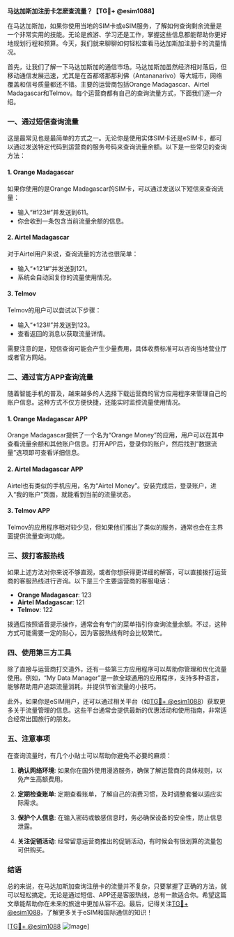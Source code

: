 **马达加斯加注册卡怎麽查流量？【TG💪+ @esim1088】**

在马达加斯加，如果你使用当地的SIM卡或eSIM服务，了解如何查询剩余流量是一个非常实用的技能。无论是旅游、学习还是工作，掌握这些信息都能帮助你更好地规划行程和预算。今天，我们就来聊聊如何轻松查看马达加斯加注册卡的流量情况。

首先，让我们了解一下马达加斯加的通信市场。马达加斯加虽然经济相对落后，但移动通信发展迅速，尤其是在首都塔那那利佛（Antananarivo）等大城市，网络覆盖和信号质量都还不错。主要的运营商包括Orange Madagascar、Airtel Madagascar和Telmov。每个运营商都有自己的查询流量方式，下面我们逐一介绍。

### **一、通过短信查询流量**

这是最常见也是最简单的方式之一。无论你是使用实体SIM卡还是eSIM卡，都可以通过发送特定代码到运营商的服务号码来查询流量余额。以下是一些常见的查询方法：

#### **1. Orange Madagascar**
如果你使用的是Orange Madagascar的SIM卡，可以通过发送以下短信来查询流量：
- 输入“#123#”并发送到611。
- 你会收到一条包含当前流量余额的信息。

#### **2. Airtel Madagascar**
对于Airtel用户来说，查询流量的方法也很简单：
- 输入“*121#”并发送到121。
- 系统会自动回复你的流量使用情况。

#### **3. Telmov**
Telmov的用户可以尝试以下步骤：
- 输入“*123#”并发送到123。
- 查看返回的消息以获取流量详情。

需要注意的是，短信查询可能会产生少量费用，具体收费标准可以咨询当地营业厅或者官方网站。

### **二、通过官方APP查询流量**

随着智能手机的普及，越来越多的人选择下载运营商的官方应用程序来管理自己的账户信息。这种方式不仅方便快捷，还能实时监控流量使用情况。

#### **1. Orange Madagascar APP**
Orange Madagascar提供了一个名为“Orange Money”的应用，用户可以在其中查看流量余额和其他账户信息。打开APP后，登录你的账户，然后找到“数据流量”选项即可查看详细信息。

#### **2. Airtel Madagascar APP**
Airtel也有类似的手机应用，名为“Airtel Money”。安装完成后，登录账户，进入“我的账户”页面，就能看到当前的流量状态。

#### **3. Telmov APP**
Telmov的应用程序相对较少见，但如果他们推出了类似的服务，通常也会在主界面提供流量查询功能。

### **三、拨打客服热线**

如果上述方法对你来说不够直观，或者你想获得更详细的解答，可以直接拨打运营商的客服热线进行咨询。以下是三个主要运营商的客服电话：

- **Orange Madagascar**: 123
- **Airtel Madagascar**: 121
- **Telmov**: 122

拨通后按照语音提示操作，通常会有专门的菜单指引你查询流量余额。不过，这种方式可能需要一定的耐心，因为客服热线有时会比较繁忙。

### **四、使用第三方工具**

除了直接与运营商打交道外，还有一些第三方应用程序可以帮助你管理和优化流量使用。例如，“My Data Manager”是一款全球通用的应用程序，支持多种语言，能够帮助用户追踪流量消耗，并提供节省流量的小技巧。

此外，如果你是eSIM用户，还可以通过相关平台（如[TG💪+ @esim1088](https://t.me/s/esim1088)）获取更多关于流量管理的信息。这些平台通常会提供最新的优惠活动和使用指南，非常适合经常出国旅行的朋友。

### **五、注意事项**

在查询流量时，有几个小贴士可以帮助你避免不必要的麻烦：

1. **确认网络环境**: 如果你在国外使用漫游服务，确保了解运营商的具体规则，以免产生高额费用。
   
2. **定期检查账单**: 定期查看账单，了解自己的消费习惯，及时调整套餐以适应实际需求。

3. **保护个人信息**: 在输入密码或敏感信息时，务必确保设备的安全性，防止信息泄露。

4. **关注促销活动**: 经常留意运营商推出的促销活动，有时候会有很划算的流量包可供购买。

### **结语**

总的来说，在马达加斯加查询注册卡的流量并不复杂，只要掌握了正确的方法，就可以轻松搞定。无论是通过短信、APP还是客服热线，总有一款适合你。希望这篇文章能帮助你在未来的旅途中更加从容不迫。最后，记得关注[TG💪+ @esim1088](https://t.me/s/esim1088)，了解更多关于eSIM和国际通信的知识！

[[TG💪+ @esim1088](https://t.me/s/esim1088) ![Image](https://i.postimg.cc/4NQfJmqS/Snipaste-2025-05-13-00-14-12.png)]